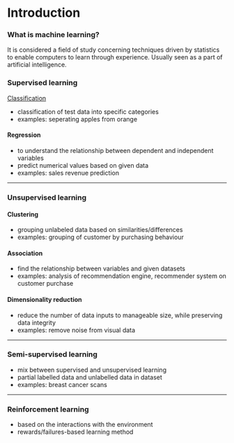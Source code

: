 # Introduction
### What is machine learning?
It is considered a field of study concerning techniques driven by statistics to enable computers to learn through experience. Usually seen as a part of artificial intelligence.

### Supervised learning
[Classification](./Supervised-Learning/classification.md)                          
- classification of test data into specific categories
- examples: seperating apples from orange
#### Regression                                 
- to understand the relationship between dependent and independent variables
- predict numerical values based on given data
- examples: sales revenue prediction
---

### Unsupervised learning
#### Clustering                                
- grouping unlabeled data based on similarities/differences
- examples: grouping of customer by purchasing behaviour
#### Association                             
- find the relationship between variables and given datasets
- examples: analysis of recommendation engine, recommender system on customer purchase
#### Dimensionality reduction                             
- reduce the number of data inputs to manageable size, while preserving data integrity
- examples: remove noise from visual data
---

### Semi-supervised learning
- mix between supervised and unsupervised learning
- partial labelled data and unlabelled data in dataset
- examples: breast cancer scans
---

### Reinforcement learning
- based on the interactions with the environment
- rewards/failures-based learning method





